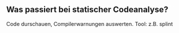 Was passiert bei statischer Codeanalyse?
---
Code durschauen, Compilerwarnungen auswerten. 
Tool: z.B. splint
